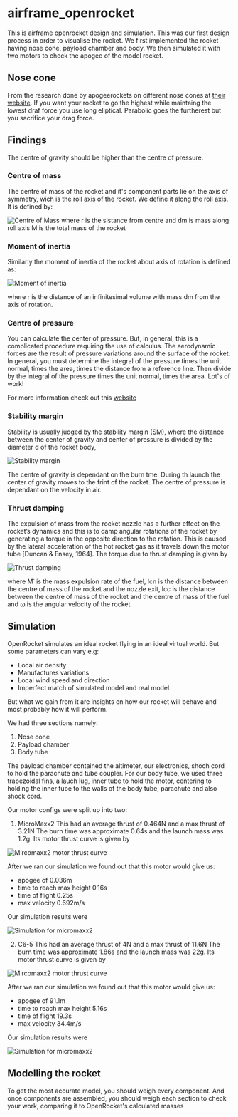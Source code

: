 # airframe_openrocket
This is airframe openrocket design and simulation. This was our first design process in order to visualise the rocket. We first implemented the rocket having nose cone, payload chamber and body. We then simulated it with two motors to check the apogee of the model rocket.

## Nose cone
From the research done by apogeerockets on different nose cones at [their website](https://www.apogeerockets.com/education/downloads/Newsletter346.pdf). If you want your rocket to go the highest while maintaing the lowest draf force you use long eliptical. Parabolic goes the furtherest but you sacrifice your drag force.



## Findings
The centre of gravity should be higher than the centre of pressure.

### Centre of mass
The centre of mass of the rocket and it's component parts lie on the axis of symmetry, wich is the roll axis of the rocket. We define it along the roll axis. It is defined by: 

![Centre of Mass](img\centreofmass.png)
where r is the sistance from centre and dm is mass along roll axis M is the total mass of the rocket

### Moment of inertia
Similarly the moment of inertia of the rocket about axis of rotation is defined as:

![Moment of inertia](img\momentofinteria.png)

where r is the distance of an infinitesimal volume with mass dm from the axis of rotation.

### Centre of pressure
You can calculate the center of pressure. But, in general, this is a complicated procedure requiring the use of calculus. The aerodynamic forces are the result of pressure variations around the surface of the rocket. In general, you must determine the integral of the pressure times the unit normal, times the area, times the distance from a reference line. Then divide by the integral of the pressure times the unit normal, times the area. Lot's of work!

For more information check out this [website](https://estesrockets.com/wp-content/uploads/Educator/TIR_33_Center_of_Pressure.pdf)

### Stability margin
Stability is usually judged by the stability margin (SM), where the distance between the center of gravity and center of pressure is divided by the diameter d of the rocket body,

![Stability margin](img\stabilitymargin.png)

The centre of gravity is dependant on the burn tme. During th launch the center of gravity moves to the frint of the rocket. The centre of pressure is dependant on the velocity in air.

### Thrust damping
The expulsion of mass from the rocket nozzle has a further effect on the rocket’s dynamics and this is to damp angular rotations of the rocket by generating a torque in the opposite direction to the rotation. This is caused by the lateral acceleration of the hot rocket gas as it travels
down the motor tube [Duncan & Ensey, 1964].
The torque due to thrust damping is given by

![Thrust damping](img/thrustdamping.png)

where M˙
is the mass expulsion rate of the fuel, lcn is the distance between the centre of mass of
the rocket and the nozzle exit, lcc is the distance between the centre of mass of the rocket and
the centre of mass of the fuel and ω is the angular velocity of the rocket.


## Simulation
OpenRocket simulates an ideal rocket flying in an ideal virtual world. But some parameters can vary e,g:
- Local air density
- Manufactures variations
- Local wind speed and direction
- Imperfect match of simulated model and real model

But what we gain from it are insights on how our rocket will behave and most probably how it will perform.

We had three sections namely:
1. Nose cone
2. Payload chamber
3. Body tube

The payload chamber contained the altimeter, our electronics, shoch cord to hold the parachute and tube coupler.
For our body tube, we used three trapezoidal fins, a lauch lug, inner tube to hold the motor, centering to holding the inner tube to the walls of the body tube, parachute and also shock cord.

Our motor configs were split up into two:
1. MicroMaxx2
This had an average thrust of 0.464N and a max thrust of 3.21N
The burn time was approximate 0.64s and the launch mass was 1.2g.
Its motor thrust curve is given by

![Mircomaxx2 motor thrust curve](img\micromaxx2.png)

After we ran our simulation we found out that this motor would give us:
- apogee of 0.036m 
- time to reach max height 0.16s
- time of flight 0.25s
- max velocity 0.692m/s

Our simulation results were

![Simulation for micromaxx2](img\simulationmicromaxx2.JPG)

2. C6-5
This had an average thrust of 4N and a max thrust of 11.6N
The burn time was approximate 1.86s and the launch mass was 22g.
Its motor thrust curve is given by

![Mircomaxx2 motor thrust curve](img\c65.png)

After we ran our simulation we found out that this motor would give us:
- apogee of 91.1m 
- time to reach max height 5.16s
- time of flight 19.3s
- max velocity 34.4m/s

Our simulation results were

![Simulation for micromaxx2](img\simulationc65.JPG)

## Modelling the rocket
To get the most accurate model, you should weigh every component. And once components are assembled, you should weigh each section to check your work, comparing it to OpenRocket's calculated masses